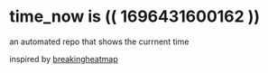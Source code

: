 # time_now is (( 1696431600162 ))

an automated repo that shows the currnent time

inspired by [breakingheatmap](https://github.com/breakingheatmap/breakingheatmap)